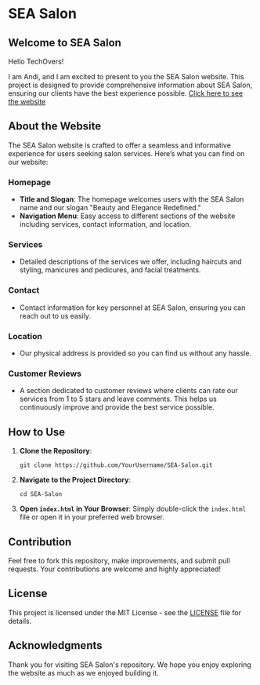 # SEA Salon

## Welcome to SEA Salon

Hello TechOvers!

I am Andi, and I am excited to present to you the SEA Salon website. This project is designed to provide comprehensive information about SEA Salon, ensuring our clients have the best experience possible. 
[Click here to see the website]()

## About the Website

The SEA Salon website is crafted to offer a seamless and informative experience for users seeking salon services. Here’s what you can find on our website:

### Homepage
- **Title and Slogan**: The homepage welcomes users with the SEA Salon name and our slogan "Beauty and Elegance Redefined."
- **Navigation Menu**: Easy access to different sections of the website including services, contact information, and location.

### Services
- Detailed descriptions of the services we offer, including haircuts and styling, manicures and pedicures, and facial treatments.

### Contact
- Contact information for key personnel at SEA Salon, ensuring you can reach out to us easily.

### Location
- Our physical address is provided so you can find us without any hassle.

### Customer Reviews
- A section dedicated to customer reviews where clients can rate our services from 1 to 5 stars and leave comments. This helps us continuously improve and provide the best service possible.

## How to Use
1. **Clone the Repository**: 
    ```
    git clone https://github.com/YourUsername/SEA-Salon.git
    ```
2. **Navigate to the Project Directory**: 
    ```
    cd SEA-Salon
    ```
3. **Open `index.html` in Your Browser**: Simply double-click the `index.html` file or open it in your preferred web browser.

## Contribution
Feel free to fork this repository, make improvements, and submit pull requests. Your contributions are welcome and highly appreciated!

## License
This project is licensed under the MIT License - see the [LICENSE](LICENSE) file for details.

## Acknowledgments
Thank you for visiting SEA Salon's repository. We hope you enjoy exploring the website as much as we enjoyed building it.
